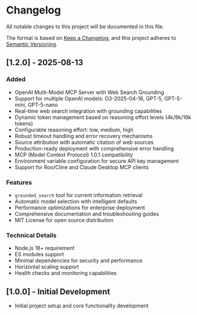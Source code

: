 # Changelog

All notable changes to this project will be documented in this file.

The format is based on [Keep a Changelog](https://keepachangelog.com/en/1.0.0/),
and this project adheres to [Semantic Versioning](https://semver.org/spec/v2.0.0.html).

## [1.2.0] - 2025-08-13

### Added
- OpenAI Multi-Model MCP Server with Web Search Grounding
- Support for multiple OpenAI models: O3-2025-04-16, GPT-5, GPT-5-mini, GPT-5-nano
- Real-time web search integration with grounding capabilities
- Dynamic token management based on reasoning effort levels (4k/8k/16k tokens)
- Configurable reasoning effort: low, medium, high
- Robust timeout handling and error recovery mechanisms
- Source attribution with automatic citation of web sources
- Production-ready deployment with comprehensive error handling
- MCP (Model Context Protocol) 1.0.1 compatibility
- Environment variable configuration for secure API key management
- Support for Roo/Cline and Claude Desktop MCP clients

### Features
- `grounded_search` tool for current information retrieval
- Automatic model selection with intelligent defaults
- Performance optimizations for enterprise deployment
- Comprehensive documentation and troubleshooting guides
- MIT License for open source distribution

### Technical Details
- Node.js 18+ requirement
- ES modules support
- Minimal dependencies for security and performance
- Horizontal scaling support
- Health checks and monitoring capabilities

## [1.0.0] - Initial Development
- Initial project setup and core functionality development